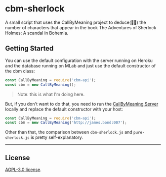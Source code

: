 # cbm-sherlock

A small script that uses the CallByMeaning project to deduce(🕵🏼) the number of characters that appear in the book The Adventures of Sherlock Holmes: A scandal in Bohemia.

## Getting Started

You can use the default configuration with the server running on Heroku and the database running on MLab and just use the default constructor of the cbm class:

```javascript
const CallByMeaning = require('cbm-api');
const cbm = new CallByMeaning();
```

> Note: this is what I'm doing here.

But, if you don't want to do that, you need to run the [CallByMeaning Server](https://github.com/cbmjs/CallByMeaning) locally and replace the default constructor with your host:

```javascript
const CallByMeaning = require('cbm-api');
const cbm = new CallByMeaning('http://james.bond:007');
```

Other than that, the comparison between `cbm-sherlock.js` and `pure-sherlock.js` is pretty self-explanatory.

---

## License

[AGPL-3.0 license](https://opensource.org/licenses/AGPL-3.0).
